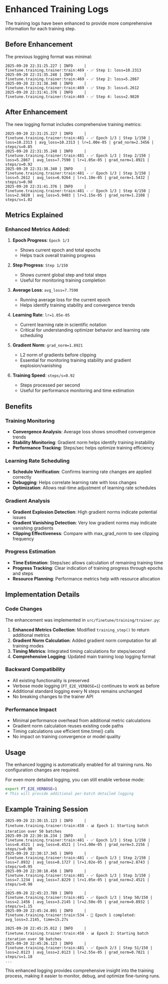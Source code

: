# Enhanced Training Logs

The training logs have been enhanced to provide more comprehensive information for each training step.

## Before Enhancement

The previous logging format was minimal:

```
2025-09-20 22:31:25.227 | INFO     | finetune.training.trainer:train:469 - ✅ Step 1: loss=10.2313
2025-09-20 22:31:35.248 | INFO     | finetune.training.trainer:train:469 - ✅ Step 2: loss=5.2867
2025-09-20 22:31:38.340 | INFO     | finetune.training.trainer:train:469 - ✅ Step 3: loss=5.2612
2025-09-20 22:31:41.376 | INFO     | finetune.training.trainer:train:469 - ✅ Step 4: loss=2.9820
```

## After Enhancement

The new logging format includes comprehensive training metrics:

```
2025-09-20 22:31:25.227 | INFO     | finetune.training.trainer:train:481 - ✅ Epoch 1/3 | Step 1/150 | loss=10.2313 | avg_loss=10.2313 | lr=1.00e-05 | grad_norm=2.3456 | steps/s=0.85
2025-09-20 22:31:35.248 | INFO     | finetune.training.trainer:train:481 - ✅ Epoch 1/3 | Step 2/150 | loss=5.2867 | avg_loss=7.7590 | lr=1.05e-05 | grad_norm=1.8921 | steps/s=0.92
2025-09-20 22:31:38.340 | INFO     | finetune.training.trainer:train:481 - ✅ Epoch 1/3 | Step 3/150 | loss=5.2612 | avg_loss=6.9264 | lr=1.10e-05 | grad_norm=1.5432 | steps/s=0.98
2025-09-20 22:31:41.376 | INFO     | finetune.training.trainer:train:481 - ✅ Epoch 1/3 | Step 4/150 | loss=2.9820 | avg_loss=5.9403 | lr=1.15e-05 | grad_norm=1.2108 | steps/s=1.02
```

## Metrics Explained

### Enhanced Metrics Added:

1. **Epoch Progress**: `Epoch 1/3`
   - Shows current epoch and total epochs
   - Helps track overall training progress

2. **Step Progress**: `Step 1/150`
   - Shows current global step and total steps
   - Useful for monitoring training completion

3. **Average Loss**: `avg_loss=7.7590`
   - Running average loss for the current epoch
   - Helps identify training stability and convergence trends

4. **Learning Rate**: `lr=1.05e-05`
   - Current learning rate in scientific notation
   - Critical for understanding optimizer behavior and learning rate scheduling

5. **Gradient Norm**: `grad_norm=1.8921`
   - L2 norm of gradients before clipping
   - Essential for monitoring training stability and gradient explosion/vanishing

6. **Training Speed**: `steps/s=0.92`
   - Steps processed per second
   - Useful for performance monitoring and time estimation

## Benefits

### Training Monitoring
- **Convergence Analysis**: Average loss shows smoothed convergence trends
- **Stability Monitoring**: Gradient norm helps identify training instability
- **Performance Tracking**: Steps/sec helps optimize training efficiency

### Learning Rate Scheduling
- **Schedule Verification**: Confirms learning rate changes are applied correctly
- **Debugging**: Helps correlate learning rate with loss changes
- **Optimization**: Allows real-time adjustment of learning rate schedules

### Gradient Analysis
- **Gradient Explosion Detection**: High gradient norms indicate potential issues
- **Gradient Vanishing Detection**: Very low gradient norms may indicate vanishing gradients
- **Clipping Effectiveness**: Compare with max_grad_norm to see clipping frequency

### Progress Estimation
- **Time Estimation**: Steps/sec allows calculation of remaining training time
- **Progress Tracking**: Clear indication of training progress through epochs and steps
- **Resource Planning**: Performance metrics help with resource allocation

## Implementation Details

### Code Changes

The enhancement was implemented in `src/finetune/training/trainer.py`:

1. **Enhanced Metrics Collection**: Modified `training_step()` to return additional metrics
2. **Gradient Norm Calculation**: Added gradient norm computation for all training modes
3. **Timing Metrics**: Integrated timing calculations for steps/second
4. **Comprehensive Logging**: Updated main training loop logging format

### Backward Compatibility

- All existing functionality is preserved
- Verbose mode logging (`FT_E2E_VERBOSE=1`) continues to work as before
- Additional standard logging every N steps remains unchanged
- No breaking changes to the trainer API

### Performance Impact

- Minimal performance overhead from additional metric calculations
- Gradient norm calculation reuses existing code paths
- Timing calculations use efficient time.time() calls
- No impact on training convergence or model quality

## Usage

The enhanced logging is automatically enabled for all training runs. No configuration changes are required.

For even more detailed logging, you can still enable verbose mode:

```bash
export FT_E2E_VERBOSE=1
# This will provide additional per-batch detailed logging
```

## Example Training Session

```
2025-09-20 22:30:15.123 | INFO     | finetune.training.trainer:train:458 - 📊 Epoch 1: Starting batch iteration over 50 batches
2025-09-20 22:30:16.234 | INFO     | finetune.training.trainer:train:481 - ✅ Epoch 1/3 | Step 1/150 | loss=8.4521 | avg_loss=8.4521 | lr=1.00e-05 | grad_norm=3.2156 | steps/s=0.90
2025-09-20 22:30:17.345 | INFO     | finetune.training.trainer:train:481 - ✅ Epoch 1/3 | Step 2/150 | loss=7.8932 | avg_loss=8.1727 | lr=1.02e-05 | grad_norm=2.8743 | steps/s=0.95
2025-09-20 22:30:18.456 | INFO     | finetune.training.trainer:train:481 - ✅ Epoch 1/3 | Step 3/150 | loss=7.1234 | avg_loss=7.8229 | lr=1.05e-05 | grad_norm=2.4521 | steps/s=0.98
...
2025-09-20 22:45:23.789 | INFO     | finetune.training.trainer:train:481 - ✅ Epoch 1/3 | Step 50/150 | loss=2.1456 | avg_loss=3.2145 | lr=2.50e-05 | grad_norm=0.8932 | steps/s=1.15
2025-09-20 22:45:24.891 | INFO     | finetune.training.trainer:train:534 - 🎯 Epoch 1 completed: avg_loss=3.2145, time=15.27s

2025-09-20 22:45:25.012 | INFO     | finetune.training.trainer:train:458 - 📊 Epoch 2: Starting batch iteration over 50 batches
2025-09-20 22:45:26.123 | INFO     | finetune.training.trainer:train:481 - ✅ Epoch 2/3 | Step 51/150 | loss=2.0123 | avg_loss=2.0123 | lr=2.55e-05 | grad_norm=0.7821 | steps/s=1.18
...
```

This enhanced logging provides comprehensive insight into the training process, making it easier to monitor, debug, and optimize fine-tuning runs.